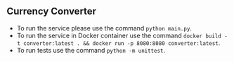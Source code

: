 ## Currency Converter
- To run the service please use the command `python main.py`.
- To run the service in Docker container use the command `docker build -t converter:latest . && docker run -p 8080:8080 converter:latest`.
- To run tests use the command `python -m unittest`.